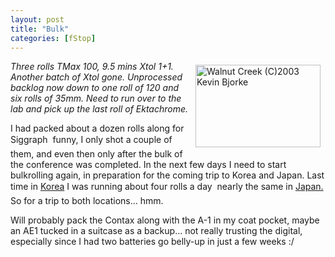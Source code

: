 ```yaml
---
layout: post
title: "Bulk"
categories: [fStop]
---
```

<a href="/photo/journal/jul03j-08.html"><img src="http://www.botzilla.com/bpix/jul03j-08.jpg" width=200 height=132 hspace=8 vspace=6 border=0 align="right" title="Walnut Creek (C)2003 Kevin Bjorke"></a><i>Three rolls TMax 100, 9.5 mins Xtol 1+1. Another batch of Xtol gone. Unprocessed backlog now down to one roll of 120 and six rolls of 35mm. Need to run over to the lab and pick up the last roll of Ektachrome.</i>

I had packed about a dozen rolls along for Siggraph &#151; funny, I only shot a couple of them, and even then only after the bulk of the conference was completed. In the next few days I need to start bulkrolling again, in preparation for the coming trip to Korea and Japan. Last time in <a href="/photo/2001/goofy.html">Korea</a> I was running about four rolls a day &#151; nearly the same in <a href="/photo/T2002/">Japan.</a> So for a trip to both locations... hmm.

Will probably pack the Contax along with the A-1 in my coat pocket, maybe an AE1 tucked in a suitcase as a backup... not really trusting the digital, especially since I had two batteries go belly-up in just a few weeks :/


